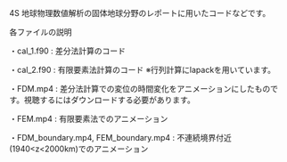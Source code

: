 4S 地球物理数値解析の固体地球分野のレポートに用いたコードなどです。

各ファイルの説明

・cal_1.f90 : 差分法計算のコード

・cal_2.f90 : 有限要素法計算のコード
  ※行列計算にlapackを用いています。

・FDM.mp4 : 差分法計算での変位の時間変化をアニメーションにしたものです。視聴するにはダウンロードする必要があります。

・FEM.mp4 : 有限要素法でのアニメーション

・FDM_boundary.mp4, FEM_boundary.mp4 : 不連続境界付近(1940<z<2000km)でのアニメーション

